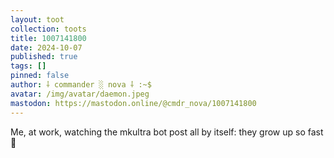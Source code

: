 ```yaml
---
layout: toot
collection: toots
title: 1007141800
date: 2024-10-07
published: true
tags: []
pinned: false
author: ⸸ commander ░ nova ⸸ :~$
avatar: /img/avatar/daemon.jpeg
mastodon: https://mastodon.online/@cmdr_nova/1007141800
---
```


Me, at work, watching the mkultra bot post all by itself: they grow up so fast 🥹
